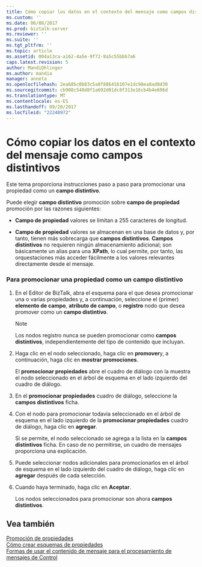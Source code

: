 ```yaml
---
title: Cómo copiar los datos en el contexto del mensaje como campos distintivos | Documentos de Microsoft
ms.custom: ''
ms.date: 06/08/2017
ms.prod: biztalk-server
ms.reviewer: ''
ms.suite: ''
ms.tgt_pltfrm: ''
ms.topic: article
ms.assetid: 004a13ca-a162-4a5e-9f72-8a5c55bbb7a6
caps.latest.revision: 5
author: MandiOhlinger
ms.author: mandia
manager: anneta
ms.openlocfilehash: 2ea68bc0b83c5a8f886416107e1dc98ea8ad8d30
ms.sourcegitcommit: cb908c540d8f1a692d01dc8f313e16cb4b4e696d
ms.translationtype: MT
ms.contentlocale: es-ES
ms.lasthandoff: 09/20/2017
ms.locfileid: "22248972"
---
```

# <a name="how-to-copy-data-to-the-message-context-as-distinguished-fields"></a>Cómo copiar los datos en el contexto del mensaje como campos distintivos
Este tema proporciona instrucciones paso a paso para promocionar una propiedad como un **campo distintivo**.  
  
 Puede elegir **campo distintivo** promoción sobre **campo de propiedad** promoción por las razones siguientes:  
  
-   **Campo de propiedad** valores se limitan a 255 caracteres de longitud.  
  
-   **Campo de propiedad** valores se almacenan en una base de datos y, por tanto, tienen más sobrecarga que **campos distintivos**. **Campos distintivos** no requieren ningún almacenamiento adicional; son básicamente un alias para una **XPath**, lo cual permite, por tanto, las orquestaciones más acceder fácilmente a los valores relevantes directamente desde el mensaje.  
  
### <a name="to-promote-a-property-as-a-distinguished-field"></a>Para promocionar una propiedad como un campo distintivo  
  
1.  En el Editor de BizTalk, abra el esquema para el que desea promocionar una o varias propiedades y, a continuación, seleccione el (primer) **elemento de campo**, **atributo de campo**, o **registro** nodo que desea promover como un **campo distintivo**.  
  
    > [!NOTE]
    >  Los nodos registro nunca se pueden promocionar como **campos distintivos**, independientemente del tipo de contenido que incluyan.  
  
2.  Haga clic en el nodo seleccionado, haga clic en **promover**y, a continuación, haga clic en **mostrar promociones**.  
  
     El **promocionar propiedades** abre el cuadro de diálogo con la muestra el nodo seleccionado en el árbol de esquema en el lado izquierdo del cuadro de diálogo.  
  
3.  En el **promocionar propiedades** cuadro de diálogo, seleccione la **campos distintivos** ficha.  
  
4.  Con el nodo para promocionar todavía seleccionado en el árbol de esquema en el lado izquierdo de la **promocionar propiedades** cuadro de diálogo, haga clic en **agregar**.  
  
     Si se permite, el nodo seleccionado se agrega a la lista en la **campos distintivos** ficha. En caso de no permitirse, un cuadro de mensajes proporciona una explicación.  
  
5.  Puede seleccionar nodos adicionales para promocionarlos en el árbol de esquema en el lado izquierdo del cuadro de diálogo, haga clic en **agregar** después de cada selección.  
  
6.  Cuando haya terminado, haga clic en **Aceptar**.  
  
     Los nodos seleccionados para promocionar son ahora **campos distintivos**.  
  
## <a name="see-also"></a>Vea también  
 [Promoción de propiedades](../core/promoting-properties.md)   
 [Cómo crear esquemas de propiedades](../core/how-to-create-property-schemas.md)   
 [Formas de usar el contenido de mensaje para el procesamiento de mensajes de Control](../core/ways-to-use-message-content-to-control-message-processing.md)